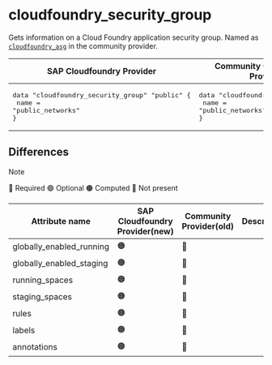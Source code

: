 # cloudfoundry_security_group

Gets information on a Cloud Foundry application security group. Named as [`cloudfoundry_asg`](https://github.com/cloudfoundry-community/terraform-provider-cloudfoundry/blob/main/docs/data-sources/asg.md) in the community provider.

|  SAP Cloudfoundry Provider | Community Cloudfoundry Provider  |
| -- | -- |
| <pre>data "cloudfoundry_security_group" "public" {</br>  name = "public_networks"</br>}</br></pre>|<pre>data "cloudfoundry_asg" "public" {</br>    name = "public_networks"</br>}</br></pre> |  

## Differences
> [!NOTE]  
> 🔵 Required  🟢 Optional 🟠 Computed  🔴 Not present

| Attribute name|  SAP Cloudfoundry Provider(new)|  Community Provider(old) | Description
|---| ---| ---| ---| 
|globally_enabled_running| 🟠| 🔴 | 
|globally_enabled_staging|  🟠| 🔴 | 
|running_spaces|  🟠 | 🔴  | 
|staging_spaces|  🟠 | 🔴 | 
|rules | 🟠 | 🔴  |
|labels |  🟠 |🔴| 
|annotations |  🟠 |🔴|

